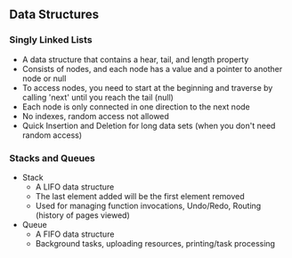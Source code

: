 ## Data Structures

### Singly Linked Lists
  * A data structure that contains a hear, tail, and length property
  * Consists of nodes, and each node has a value and a pointer to another
    node or null
  * To access nodes, you need to start at the beginning and traverse by calling 'next'
    until you reach the tail (null)
  * Each node is only connected in one direction to the next node
  * No indexes, random access not allowed
  * Quick Insertion and Deletion for long data sets (when you don't need random access)

### Stacks and Queues
  * Stack
    * A LIFO data structure
    * The last element added will be the first element removed
    * Used for managing function invocations, Undo/Redo, Routing (history of pages viewed)
  * Queue
    * A FIFO data structure
    * Background tasks, uploading resources, printing/task processing